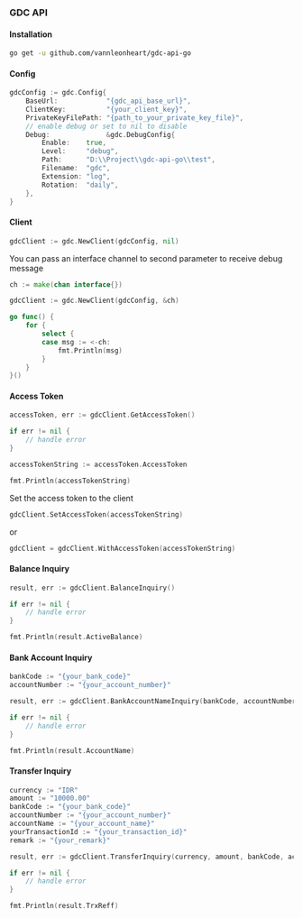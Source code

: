 ### GDC API

#### Installation
```bash
go get -u github.com/vannleonheart/gdc-api-go
```
#### Config
```go
gdcConfig := gdc.Config{
    BaseUrl:            "{gdc_api_base_url}",
    ClientKey:          "{your_client_key}",
    PrivateKeyFilePath: "{path_to_your_private_key_file}",
    // enable debug or set to nil to disable
    Debug:              &gdc.DebugConfig{
        Enable:    true,
        Level:     "debug",
        Path:      "D:\\Project\\gdc-api-go\\test",
        Filename:  "gdc",
        Extension: "log",
        Rotation:  "daily",
    },
}
```
#### Client
```go
gdcClient := gdc.NewClient(gdcConfig, nil)
```
You can pass an interface channel to second parameter to receive debug message
```go
ch := make(chan interface{})

gdcClient := gdc.NewClient(gdcConfig, &ch)

go func() {
    for {
        select {
        case msg := <-ch:
            fmt.Println(msg)
        }
    }
}()
```

#### Access Token
```go       
accessToken, err := gdcClient.GetAccessToken()

if err != nil {
    // handle error
}

accessTokenString := accessToken.AccessToken

fmt.Println(accessTokenString)
```
Set the access token to the client
```go
gdcClient.SetAccessToken(accessTokenString)
```
or
```go
gdcClient = gdcClient.WithAccessToken(accessTokenString)
```
#### Balance Inquiry
```go
result, err := gdcClient.BalanceInquiry()

if err != nil {
    // handle error
}

fmt.Println(result.ActiveBalance)
```
#### Bank Account Inquiry
```go
bankCode := "{your_bank_code}"
accountNumber := "{your_account_number}"

result, err := gdcClient.BankAccountNameInquiry(bankCode, accountNumber)

if err != nil {
    // handle error
}

fmt.Println(result.AccountName)
```
#### Transfer Inquiry
```go
currency := "IDR"
amount := "10000.00"
bankCode := "{your_bank_code}"
accountNumber := "{your_account_number}"
accountName := "{your_account_name}"
yourTransactionId := "{your_transaction_id}"
remark := "{your_remark}"

result, err := gdcClient.TransferInquiry(currency, amount, bankCode, accountNumber, accountName, yourTransactionId, remark)

if err != nil {
    // handle error
}

fmt.Println(result.TrxReff)
```